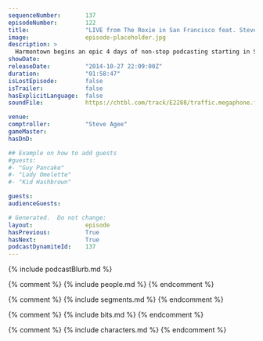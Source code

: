 ```yaml
---
sequenceNumber:       137
episodeNumber:        122
title:                "LIVE from The Roxie in San Francisco feat. Steve Agee"
image:                episode-placeholder.jpg
description: >
  Harmontown begins an epic 4 days of non-stop podcasting starting in San Francisco with none other then comptroller Steve Agee!
showDate:             
releaseDate:          "2014-10-27 22:09:00Z"
duration:             "01:58:47"
isLostEpisode:        false
isTrailer:            false
hasExplicitLanguage:  false
soundFile:            https://chtbl.com/track/E2288/traffic.megaphone.fm/STA9019948493.mp3?updated=1561582927

venue:                
comptroller:          "Steve Agee"
gameMaster:           
hasDnD:               

## Example on how to add guests
#guests:
#- "Guy Pancake"
#- "Lady Omelette"
#- "Kid Hashbrown"

guests:
audienceGuests:

# Generated.  Do not change:
layout:               episode
hasPrevious:          True
hasNext:              True
podcastDynamiteId:    137
---
```


{% include podcastBlurb.md %}

{% comment %}
{% include people.md %}
{% endcomment %}

{% comment %}
{% include segments.md %}
{% endcomment %}

{% comment %}
{% include bits.md %}
{% endcomment %}

{% comment %}
{% include characters.md %}
{% endcomment %}
